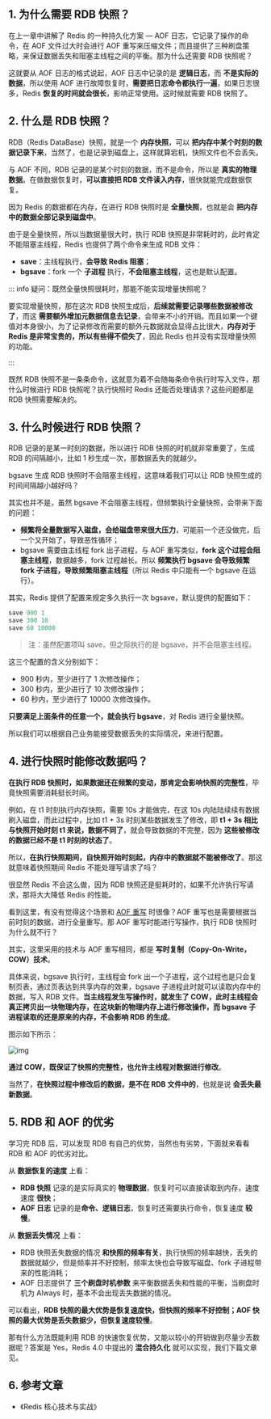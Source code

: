 ## 1. 为什么需要 RDB 快照？

在上一章中讲解了 Redis 的一种持久化方案 — AOF 日志，它记录了操作的命令，在 AOF 文件过大时会进行 AOF 重写来压缩文件；而且提供了三种刷盘策略，来保证数据丢失和阻塞主线程之间的平衡。那为什么还需要 RDB 快照呢？

这就要从 AOF 日志的格式说起，AOF 日志中记录的是 **逻辑日志**，而 **不是实际的数据**，所以使用 AOF 进行故障恢复时，**需要把日志命令都执行一遍**，如果日志很多，Redis **恢复的时间就会很长**，影响正常使用。这时候就需要 RDB 快照了。

## 2. 什么是 RDB 快照？

RDB（Redis DataBase）快照，就是一个 **内存快照**，可以 **把内存中某个时刻的数据记录下来**，当然了，也是记录到磁盘上，这样就算宕机，快照文件也不会丢失。

与 AOF 不同，RDB 记录的是某个时刻的数据，而不是命令，所以是 **真实的物理数据**。在做数据恢复时，**可以直接把 RDB 文件读入内存**，很快就能完成数据恢复。

因为 Redis 的数据都在内存，在进行 RDB 快照时是 **全量快照**，也就是会 **把内存中的数据全部记录到磁盘中**。

由于是全量快照，所以当数据量很大时，执行 RDB 快照是非常耗时的，此时肯定不能阻塞主线程，Redis 也提供了两个命令来生成 RDB 文件：

- **save**：主线程执行，**会导致 Redis 阻塞**；
- **bgsave**：fork 一个 **子进程** 执行，**不会阻塞主线程**，这也是默认配置。

::: info 疑问：既然全量快照很耗时，那能不能实现增量快照呢？

要实现增量快照，那在这次 RDB 快照生成后，**后续就需要记录哪些数据被修改了**，而这 **需要额外增加元数据信息去记录**，会带来不小的开销。而且如果一个键值对本身很小，为了记录修改而需要的额外元数据就会显得占比很大，**内存对于 Redis 是非常宝贵的，所以有些得不偿失了**，因此 Redis 也并没有实现增量快照的功能。

:::

既然 RDB 快照不是一条条命令，这就意为着不会随每条命令执行时写入文件，那什么时候进行 RDB 快照呢？执行快照时 Redis 还能否处理请求？这些问题都是 RDB 快照需要解决的。

## 3. 什么时候进行 RDB 快照？

RDB 记录的是某一时刻的数据，所以进行 RDB 快照的时机就非常重要了，生成 RDB 的间隔越小，比如 1 秒生成一次，那数据丢失的就越少。

bgsave 生成 RDB 快照时不会阻塞主线程，这意味着我们可以让 RDB 快照生成的时间间隔越小越好吗？

其实也并不是，虽然 bgsave 不会阻塞主线程，但频繁执行全量快照，会带来下面的问题：

- **频繁将全量数据写入磁盘，会给磁盘带来很大压力**，可能前一个还没做完，后一个又开始了，导致恶性循环；
- bgsave 需要由主线程 fork 出子进程，与 AOF 重写类似，**fork 这个过程会阻塞主线程**，数据越多，fork 过程越长。所以 **频繁执行 bgsave 会导致频繁 fork 子进程，导致频繁阻塞主线程**（所以 Redis 中只能有一个 bgsave 在运行）。

其实，Redis 提供了配置来规定多久执行一次 bgsave，默认提供的配置如下：

```c
save 900 1
save 300 10
save 60 10000
```

> 注：虽然配置项叫 save，但之际执行的是  bgsave，并不会阻塞主线程。

这三个配置的含义分别如下：

- 900 秒内，至少进行了 1 次修改操作；
- 300 秒内，至少进行了 10 次修改操作；
- 60 秒内，至少进行了 10000 次修改操作。

**只要满足上面条件的任意一个，就会执行 bgsave**，对 Redis 进行全量快照。

所以我们可以根据自己业务能接受数据丢失的实际情况，来进行配置。

## 4. 进行快照时能修改数据吗？

**在执行 RDB 快照时，如果数据还在频繁的变动，那肯定会影响快照的完整性**，毕竟快照需要消耗挺长时间。

例如，在 t1 时刻执行内存快照，需要 10s 才能做完，在这 10s 内陆陆续续有数据刷入磁盘，而此过程中，比如 t1 + 3s 时刻某些数据发生了修改，即 **t1 + 3s 相比与快照开始时刻 t1 来说，数据不同了**，就会导致数据的不完整，因为 **这些被修改的数据已经不是 t1 时刻的状态了**。

所以，**在执行快照期间，自快照开始时刻起，内存中的数据就不能被修改了**。那这就意味着快照期间 Redis 不能处理写请求了吗？

很显然 Redis 不会这么做，因为 RDB 快照还是挺耗时的，如果不允许执行写请求，那将大大降低 Redis 的性能。

看到这里，有没有觉得这个场景和 [AOF 重写](https://code.0x3f4.run/backend/database/redis/durability/aof%E6%97%A5%E5%BF%97.html#_4-aof-%E5%90%8E%E5%8F%B0%E9%87%8D%E5%86%99) 时很像？AOF 重写也是需要根据当前时刻的数据，进行全量重写。那 AOF 重写时能进行写操作，执行 RDB 快照时为什么就不行？

其实，这里采用的技术与 AOF 重写相同，都是 **写时复制（Copy-On-Write，COW）技术**。

具体来说，bgsave 执行时，主线程会 fork 出一个子进程，这个过程也是只会复制页表，通过页表达到共享内存的效果，bgsave 子进程此时就可以读取内存中的数据，写入 RDB 文件。**当主线程发生写操作时，就发生了 COW，此时主线程会真正拷贝出一块物理内存，在这块新的物理内存上进行修改操作，而 bgsave 子进程读取的还是原来的内存，不会影响 RDB 的生成**。

图示如下所示：

![img](https://run-notes.oss-cn-beijing.aliyuncs.com/notes/https%2Fstatic001.geekbang.org%2Fresource%2Fimage%2Fa2%2F58-2024_01_02-1704196568.jpeg)

**通过 COW，既保证了快照的完整性，也允许主线程对数据进行修改**。

当然了，**在快照过程中修改后的数据，是不在 RDB 文件中的**，也就是说 **会丢失最新数据**。

## 5. RDB 和 AOF 的优劣

学习完 RDB 后，可以发现 RDB 有自己的优势，当然也有劣势，下面就来看看 RDB 和 AOF 的优劣对比。

从 **数据恢复的速度** 上看：

- **RDB 快照** 记录的是实际真实的 **物理数据**，恢复时可以直接读取到内存，速度速度 **很快**；
- **AOF 日志** 记录的是**命令、逻辑日志**，恢复时还需要执行命令，恢复速度 **较慢**。

从 **数据丢失情况** 上看：

- RDB 快照丢失数据的情况 **和快照的频率有关**，执行快照的频率越快，丢失的数据就越少，但是频率并不好控制，频率太快也会导致写磁盘、fork 子进程带来的性能消耗；
- AOF 日志提供了 **三个刷盘时机参数** 来平衡数据丢失和性能的平衡，当刷盘时机为 Always 时，基本不会出现丢失数据的情况。

可以看出，**RDB 快照的最大优势是恢复速度快，但快照的频率不好控制；AOF 快照的最大优势是丢失数据少，但恢复速度较慢**。

那有什么方法既能利用 RDB 的快速恢复优势，又能以较小的开销做到尽量少丢数据呢？答案是 Yes，Redis 4.0 中提出的 **混合持久化** 就可以实现，我们下篇文章见。

## 6. 参考文章

- 《Redis 核心技术与实战》

